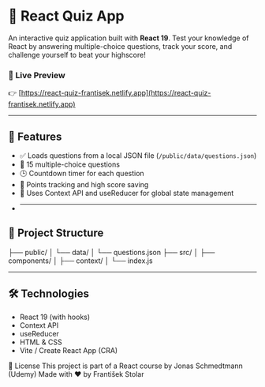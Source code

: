 # 🧠 React Quiz App

An interactive quiz application built with **React 19**. Test your knowledge of React by answering multiple-choice questions, track your score, and challenge yourself to beat your highscore!

### 🔗 Live Preview

👉 [https://react-quiz-frantisek.netlify.app](https://react-quiz-frantisek.netlify.app)

---

## 🚀 Features

-   ✅ Loads questions from a local JSON file (`/public/data/questions.json`)
-   🧠 15 multiple-choice questions
-   🕒 Countdown timer for each question
-   🎯 Points tracking and high score saving
-   💾 Uses Context API and useReducer for global state management
-   ***

## 📁 Project Structure

├── public/
│ └── data/
│ └── questions.json
├── src/
│ ├── components/
│ ├── context/
│ └── index.js

---

## 🛠️ Technologies

-   React 19 (with hooks)
-   Context API
-   useReducer
-   HTML & CSS
-   Vite / Create React App (CRA)

📝 License
This project is part of a React course by Jonas Schmedtmann (Udemy)
Made with ❤️ by František Stolar
